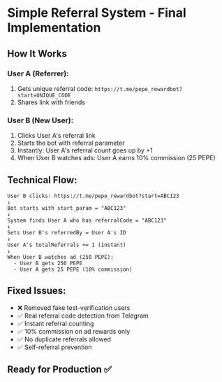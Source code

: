 # Simple Referral System - Final Implementation

## How It Works

### User A (Referrer):
1. Gets unique referral code: `https://t.me/pepe_rewardbot?start=UNIQUE_CODE`
2. Shares link with friends

### User B (New User):
1. Clicks User A's referral link
2. Starts the bot with referral parameter
3. Instantly: User A's referral count goes up by +1
4. When User B watches ads: User A earns 10% commission (25 PEPE)

## Technical Flow:

```
User B clicks: https://t.me/pepe_rewardbot?start=ABC123
↓
Bot starts with start_param = "ABC123"  
↓
System finds User A who has referralCode = "ABC123"
↓
Sets User B's referredBy = User A's ID
↓
User A's totalReferrals += 1 (instant)
↓
When User B watches ad (250 PEPE):
  - User B gets 250 PEPE
  - User A gets 25 PEPE (10% commission)
```

## Fixed Issues:
- ❌ Removed fake test-verification users
- ✅ Real referral code detection from Telegram
- ✅ Instant referral counting
- ✅ 10% commission on ad rewards only
- ✅ No duplicate referrals allowed
- ✅ Self-referral prevention

## Ready for Production ✅